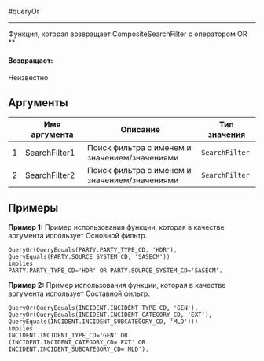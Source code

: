 #queryOr

---

Функция, которая возвращает CompositeSearchFilter с оператором OR **

#### Возвращает:

Неизвестно

## Аргументы

|  | Имя аргумента | Описание | Тип значения |
| --- | --- | --- | --- |
| 1 | SearchFilter1 | Поиск фильтра с именем и значением/значениями | `SearchFilter` |
| 2 | SearchFilter2 | Поиск фильтра с именем и значением/значениями | `SearchFilter` |

## Примеры

**Пример 1:** Пример использования функции, которая в качестве аргумента использует Основной фильтр.
```
QueryOr(QueryEquals(PARTY.PARTY_TYPE_CD, 'HDR'), QueryEquals(PARTY.SOURCE_SYSTEM_CD, 'SASECM'))
implies
PARTY.PARTY_TYPE_CD='HDR' OR PARTY.SOURCE_SYSTEM_CD='SASECM'.
```

**Пример 2:** Пример использования функции, которая в качестве аргумента использует Составной фильтр.
```
QueryOr(QueryEquals(INCIDENT.INCIDENT_TYPE_CD, 'GEN'), QueryOr(QueryEquals(INCIDENT.INCIDENT_CATEGORY_CD, 'EXT'), QueryEquals(INCIDENT.INCIDENT_SUBCATEGORY_CD, 'MLD')))
implies
INCIDENT.INCIDENT_TYPE_CD='GEN' OR (INCIDENT.INCIDENT_CATEGORY_CD='EXT' OR INCIDENT.INCIDENT_SUBCATEGORY_CD='MLD').
```

